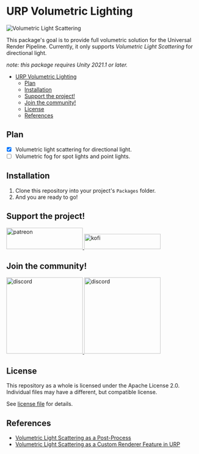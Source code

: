 # URP Volumetric Lighting

![Volumetric Light Scattering](./Pictures~/VolumetricLightScattering.png)

This package's goal is to provide full volumetric solution for the Universal Render Pipeline. Currently, it only supports *Volumetric Light Scattering* for directional light.

*note: this package requires Unity 2021.1 or later.*


- [URP Volumetric Lighting](#urp-volumetric-lighting)
  - [Plan](#plan)
  - [Installation](#installation)
  - [Support the project!](#support-the-project)
  - [Join the community!](#join-the-community)
  - [License](#license)
  - [References](#references)

## Plan

- [x] Volumetric light scattering for directional light.
- [ ] Volumetric fog for spot lights and point lights.

## Installation

1. Clone this repository into your project's `Packages` folder.
2. And you are ready to go!

## Support the project!

<a href="https://www.patreon.com/voxelltech" target="_blank">
  <img src="https://teaprincesschronicles.files.wordpress.com/2020/03/support-me-on-patreon.png" alt="patreon" width="200px" height="56px"/>
</a>

<a href ="https://ko-fi.com/voxelltech" target="_blank">
  <img src="https://uploads-ssl.webflow.com/5c14e387dab576fe667689cf/5cbed8a4cf61eceb26012821_SupportMe_red.png" alt="kofi" width="200px" height="40px"/>
</a>

## Join the community!

<a href ="https://discord.gg/Mhnyp6VYEQ" target="_blank">
  <img src="https://gist.githubusercontent.com/nixon-voxell/e7ba303906080ffdf65b106f684801b5/raw/97c6dfce3459c0a2c2ea8e1b9593612346f3abfc/JoinVXDiscord.svg" alt="discord" width="200px" height="200px"/>
</a>

<a href ="https://discord.gg/X3ZucbxXFc" target="_blank">
  <img src="https://gist.githubusercontent.com/nixon-voxell/e7ba303906080ffdf65b106f684801b5/raw/97c6dfce3459c0a2c2ea8e1b9593612346f3abfc/JoinVXGithubDiscord.svg" alt="discord" width="200px" height="200px"/>
</a>


## License

This repository as a whole is licensed under the Apache License 2.0. Individual files may have a different, but compatible license.

See [license file](./LICENSE) for details.

## References

- [Volumetric Light Scattering as a Post-Process](https://developer.nvidia.com/gpugems/gpugems3/part-ii-light-and-shadows/chapter-13-volumetric-light-scattering-post-process)
- [Volumetric Light Scattering as a Custom Renderer Feature in URP](https://www.raywenderlich.com/22027819-volumetric-light-scattering-as-a-custom-renderer-feature-in-urp)